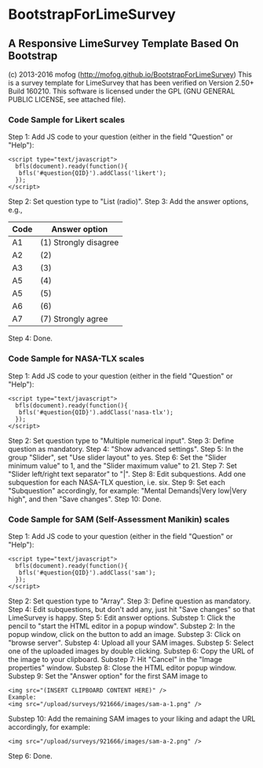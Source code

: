 # BootstrapForLimeSurvey
## A Responsive LimeSurvey Template Based On Bootstrap

(c) 2013-2016 mofog (http://mofog.github.io/BootstrapForLimeSurvey)
This is a survey template for LimeSurvey that has been verified on Version 2.50+ Build 160210.
This software is licensed under the GPL (GNU GENERAL PUBLIC LICENSE, see attached file).

### Code Sample for Likert scales
Step 1: Add JS code to your question (either in the field "Question" or "Help"):
```
<script type="text/javascript">	
  bfls(document).ready(function(){ 
   bfls('#question{QID}').addClass('likert');
  });
</script>
```
Step 2: Set question type to "List (radio)".
Step 3: Add the answer options, e.g.,

| Code | Answer option |
| ---- | ------------- |
| A1   | (1) Strongly disagree |
| A2   | (2) |
| A3   | (3) |
| A5   | (4) |
| A5   | (5) |
| A6   | (6) |
| A7   | (7) Strongly agree |

Step 4: Done.

### Code Sample for NASA-TLX scales
Step 1: Add JS code to your question (either in the field "Question" or "Help"):
```
<script type="text/javascript">	
  bfls(document).ready(function(){ 
   bfls('#question{QID}').addClass('nasa-tlx');
  });
</script>
```
Step 2: Set question type to "Multiple numerical input".
Step 3: Define question as mandatory.
Step 4: "Show advanced settings".
Step 5: In the group "Slider", set "Use slider layout" to yes.
Step 6: Set the "Slider minimum value" to 1, and the "Slider maximum value" to 21.
Step 7: Set "Slider left/right text separator" to "|".
Step 8: Edit subquestions. Add one subquestion for each NASA-TLX question, i.e. six.
Step 9: Set each "Subquestion" accordingly, for example: "Mental Demands|Very low|Very high", and then "Save changes".
Step 10: Done.

### Code Sample for SAM (Self-Assessment Manikin) scales
Step 1: Add JS code to your question (either in the field "Question" or "Help"):
```
<script type="text/javascript">	
  bfls(document).ready(function(){ 
   bfls('#question{QID}').addClass('sam');
  });
</script>
```
Step 2: Set question type to "Array".
Step 3: Define question as mandatory.
Step 4: Edit subquestions, but don't add any, just hit "Save changes" so that LimeSurvey is happy.
Step 5: Edit answer options.
  Substep 1: Click the pencil to "start the HTML editor in a popup window".
  Substep 2: In the popup window, click on the button to add an image.
  Substep 3: Click on "browse server".
  Substep 4: Upload all your SAM images.
  Substep 5: Select one of the uploaded images by double clicking.
  Substep 6: Copy the URL of the image to your clipboard.
  Substep 7: Hit "Cancel" in the "Image properties" window.
  Substep 8: Close the HTML editor popup window.
  Substep 9: Set the "Answer option" for the first SAM image to
  ```
  <img src="(INSERT CLIPBOARD CONTENT HERE)" />
  Example:
  <img src="/upload/surveys/921666/images/sam-a-1.png" />
  ```
  Substep 10: Add the remaining SAM images to your liking and adapt the URL accordingly, for example:
  ```
  <img src="/upload/surveys/921666/images/sam-a-2.png" />
  ```
Step 6: Done.  

